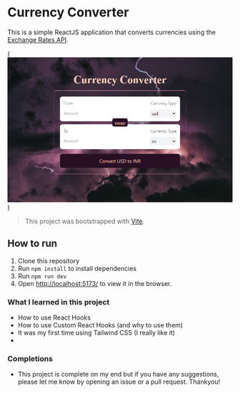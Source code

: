 # Currency Converter

This is a simple ReactJS application that converts currencies using the [Exchange Rates API](https://cdn.jsdelivr.net/gh/fawazahmed0/currency-api@1/latest/currencies.json).

(![Converter](image.png))

> This project was bootstrapped with [Vite](https://vitejs.dev/).   

## How to run
1. Clone this repository
2. Run `npm install` to install dependencies
3. Run `npm run dev`
4. Open [ http://localhost:5173/]( http://localhost:5173/) to view it in the browser.

### What I learned in this project
- How to use React Hooks
- How to use Custom React Hooks (and why to use them)
- It was my first time using Tailwind CSS (I really like it)
- 
### Completions
- This project is complete on my end but if you have any suggestions, please let me know by opening an issue or a pull request. Thankyou!